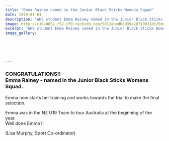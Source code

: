 ```yaml
---
title: "Emma Rainey named in the Junior Black Sticks Womens Squad"
date: 1970-01-01
description: "WHS student Emma Rainey named in the Junior Black Sticks Womens Squad..."
image: http://c1940652.r52.cf0.rackcdn.com/5812abedb8d39a20710031dc/Emma-Rainey-named-in-Jnr-Black-Sticks-Womens-Squad-Oct-2016.jpg
excerpt: "WHS student Emma Rainey named in the Junior Black Sticks Womens Squad."
image_gallery:
    
    
    
    
    
---
```


<h3><span>CONGRATULATIONS!!&nbsp;<br />Emma Rainey - named in the Junior Black Sticks Womens Squad. </span></h3>
<p><span>Emma now starts her training and works towards the trial to make the final selection.&nbsp;</span></p>
<p><span>Emma was in the NZ U19 Team to tour Australia at the beginning of the year.&nbsp;</span><br /><span>Well done Emma !!</span></p>
<p><span>(Lisa Murphy, Sport Co-ordinator)</span></p>

